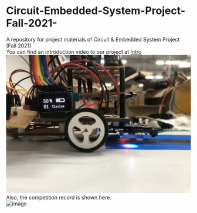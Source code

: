 # Circuit-Embedded-System-Project-Fall-2021-
A repository for project materials of Circuit &amp; Embedded System Project (Fall 2021)  
You can find an introduction video to our project at [Intro](https://youtu.be/kipmrE_F4Fc)  
![image](car.png)  
Also, the competition record is shown here.  
![image](https://github.com/Yuchen-Song/Circuit-Embedded-System-Project-Fall-2021-/blob/main/competition%20record.gif)

